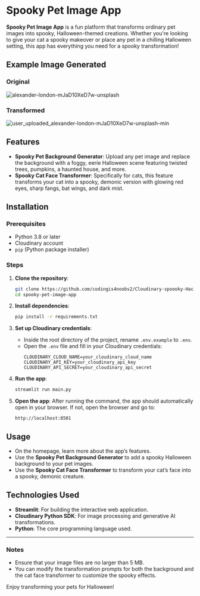 # Spooky Pet Image App

**Spooky Pet Image App** is a fun platform that transforms ordinary pet images into spooky, Halloween-themed creations. Whether you're looking to give your cat a spooky makeover or place any pet in a chilling Halloween setting, this app has everything you need for a spooky transformation!

## Example Image Generated
### Original
![alexander-london-mJaD10XeD7w-unsplash](https://github.com/user-attachments/assets/98afa889-364a-4337-98ff-347f2a3a94e2)

### Transformed
![user_uploaded_alexander-london-mJaD10XeD7w-unsplash-min](https://github.com/user-attachments/assets/e3e1dde3-4252-499b-80a5-4b67942b2751)

## Features

- **Spooky Pet Background Generator**: Upload any pet image and replace the background with a foggy, eerie Halloween scene featuring twisted trees, pumpkins, a haunted house, and more.
- **Spooky Cat Face Transformer**: Specifically for cats, this feature transforms your cat into a spooky, demonic version with glowing red eyes, sharp fangs, bat wings, and dark mist.

## Installation

### Prerequisites

- Python 3.8 or later
- Cloudinary account
- `pip` (Python package installer)

### Steps

1. **Clone the repository**:
   ```bash
   git clone https://github.com/codingis4noobs2/Cloudinary-spoooky-Hackathon
   cd spooky-pet-image-app
   ```

2. **Install dependencies**:
   ```bash
   pip install -r requirements.txt
   ```

3. **Set up Cloudinary credentials**:
   - Inside the root directory of the project, rename `.env.example` to `.env`.
   - Open the `.env` file and fill in your Cloudinary credentials:
     ```
     CLOUDINARY_CLOUD_NAME=your_cloudinary_cloud_name
     CLOUDINARY_API_KEY=your_cloudinary_api_key
     CLOUDINARY_API_SECRET=your_cloudinary_api_secret
     ```

4. **Run the app**:
   ```bash
   streamlit run main.py
   ```

5. **Open the app**:
   After running the command, the app should automatically open in your browser. If not, open the browser and go to:
   ```
   http://localhost:8501
   ```

## Usage

- On the homepage, learn more about the app’s features.
- Use the **Spooky Pet Background Generator** to add a spooky Halloween background to your pet images.
- Use the **Spooky Cat Face Transformer** to transform your cat’s face into a spooky, demonic creature.

## Technologies Used

- **Streamlit**: For building the interactive web application.
- **Cloudinary Python SDK**: For image processing and generative AI transformations.
- **Python**: The core programming language used.

---

### Notes

- Ensure that your image files are no larger than 5 MB.
- You can modify the transformation prompts for both the background and the cat face transformer to customize the spooky effects.

Enjoy transforming your pets for Halloween!

